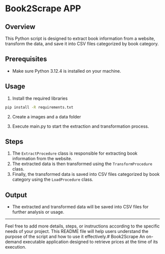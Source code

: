 # Book2Scrape APP

## Overview
This Python script is designed to extract book information from a website, transform the data, and save it into CSV files categorized by book category.

## Prerequisites
- Make sure Python 3.12.4 is installed on your machine.

## Usage
1. Install the required libraries
```cmd
pip install -R requirements.txt
```

2. Create a images and a data folder

3. Execute main.py to start the extraction and transformation process.

## Steps
1. The `ExtractProcedure` class is responsible for extracting book information from the website.
2. The extracted data is then transformed using the `TransformProcedure` class.
3. Finally, the transformed data is saved into CSV files categorized by book category using the `LoadProcedure` class.

## Output
- The extracted and transformed data will be saved into CSV files for further analysis or usage.

---

Feel free to add more details, steps, or instructions according to the specific needs of your project. This README file will help users understand the purpose of the script and how to use it effectively.# Book2Scrape
An on-demand executable application designed to retrieve prices at the time of its execution.
